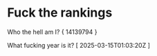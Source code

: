 # Fuck the rankings

Who the hell am I?
{ 14139794 }

What fucking year is it?
[ 2025-03-15T01:03:20Z ]
